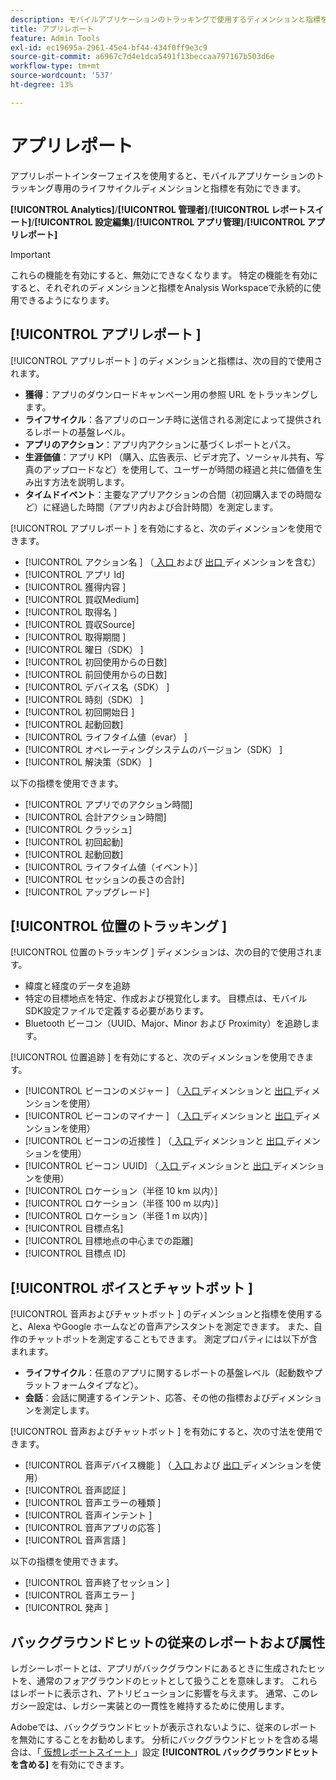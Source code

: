 ```yaml
---
description: モバイルアプリケーションのトラッキングで使用するディメンションと指標を有効にします。
title: アプリレポート
feature: Admin Tools
exl-id: ec19695a-2961-45e4-bf44-434f0ff9e3c9
source-git-commit: a6967c7d4e1dca5491f13beccaa797167b503d6e
workflow-type: tm+mt
source-wordcount: '537'
ht-degree: 13%

---
```


# アプリレポート

アプリレポートインターフェイスを使用すると、モバイルアプリケーションのトラッキング専用のライフサイクルディメンションと指標を有効にできます。

**[!UICONTROL Analytics]**/**[!UICONTROL 管理者]**/**[!UICONTROL レポートスイート]**/**[!UICONTROL 設定編集]**/**[!UICONTROL アプリ管理]**/**[!UICONTROL アプリレポート]**

>[!IMPORTANT]
>
>これらの機能を有効にすると、無効にできなくなります。 特定の機能を有効にすると、それぞれのディメンションと指標をAnalysis Workspaceで永続的に使用できるようになります。

## [!UICONTROL  アプリレポート ]

[!UICONTROL  アプリレポート ] のディメンションと指標は、次の目的で使用されます。

* **獲得**：アプリのダウンロードキャンペーン用の参照 URL をトラッキングします。
* **ライフサイクル**：各アプリのローンチ時に送信される測定によって提供されるレポートの基盤レベル。
* **アプリのアクション**：アプリ内アクションに基づくレポートとパス。
* **生涯価値**：アプリ KPI （購入、広告表示、ビデオ完了、ソーシャル共有、写真のアップロードなど）を使用して、ユーザーが時間の経過と共に価値を生み出す方法を説明します。
* **タイムドイベント**：主要なアプリアクションの合間（初回購入までの時間など）に経過した時間（アプリ内および合計時間）を測定します。

[!UICONTROL  アプリレポート ] を有効にすると、次のディメンションを使用できます。

* [!UICONTROL  アクション名 ] （[ 入口 ](/help/components/dimensions/entry-dimensions.md) および [ 出口 ](/help/components/dimensions/exit-dimensions.md) ディメンションを含む）
* [!UICONTROL  アプリ Id]
* [!UICONTROL  獲得内容 ]
* [!UICONTROL  買収Medium]
* [!UICONTROL  取得名 ]
* [!UICONTROL  買収Source]
* [!UICONTROL  取得期間 ]
* [!UICONTROL  曜日（SDK） ]
* [!UICONTROL 初回使用からの日数]
* [!UICONTROL 前回使用からの日数]
* [!UICONTROL  デバイス名（SDK） ]
* [!UICONTROL  時刻（SDK） ]
* [!UICONTROL  初回開始日 ]
* [!UICONTROL 起動回数]
* [!UICONTROL  ライフタイム値（evar） ]
* [!UICONTROL  オペレーティングシステムのバージョン（SDK） ]
* [!UICONTROL  解決策（SDK） ]

以下の指標を使用できます。

* [!UICONTROL アプリでのアクション時間]
* [!UICONTROL 合計アクション時間]
* [!UICONTROL クラッシュ]
* [!UICONTROL 初回起動]
* [!UICONTROL 起動回数]
* [!UICONTROL ライフタイム値（イベント）]
* [!UICONTROL セッションの長さの合計]
* [!UICONTROL アップグレード]

## [!UICONTROL  位置のトラッキング ]

[!UICONTROL  位置のトラッキング ] ディメンションは、次の目的で使用されます。

* 緯度と経度のデータを追跡
* 特定の目標地点を特定、作成および視覚化します。 目標点は、モバイル SDK設定ファイルで定義する必要があります。
* Bluetooth ビーコン（UUID、Major、Minor および Proximity）を追跡します。

[!UICONTROL  位置追跡 ] を有効にすると、次のディメンションを使用できます。

* [!UICONTROL  ビーコンのメジャー ] （[ 入口 ](/help/components/dimensions/entry-dimensions.md) ディメンションと [ 出口 ](/help/components/dimensions/exit-dimensions.md) ディメンションを使用）
* [!UICONTROL  ビーコンのマイナー ] （[ 入口 ](/help/components/dimensions/entry-dimensions.md) ディメンションと [ 出口 ](/help/components/dimensions/exit-dimensions.md) ディメンションを使用）
* [!UICONTROL  ビーコンの近接性 ] （[ 入口 ](/help/components/dimensions/entry-dimensions.md) ディメンションと [ 出口 ](/help/components/dimensions/exit-dimensions.md) ディメンションを使用）
* [!UICONTROL  ビーコン UUID] （[ 入口 ](/help/components/dimensions/entry-dimensions.md) ディメンションと [ 出口 ](/help/components/dimensions/exit-dimensions.md) ディメンションを使用）
* [!UICONTROL ロケーション（半径 10 km 以内）]
* [!UICONTROL ロケーション（半径 100 m 以内）]
* [!UICONTROL ロケーション（半径 1 m 以内）]
* [!UICONTROL 目標点名]
* [!UICONTROL 目標地点の中心までの距離]
* [!UICONTROL  目標点 ID]

## [!UICONTROL  ボイスとチャットボット ]

[!UICONTROL  音声およびチャットボット ] のディメンションと指標を使用すると、Alexa やGoogle ホームなどの音声アシスタントを測定できます。 また、自作のチャットボットを測定することもできます。 測定プロパティには以下が含まれます。

* **ライフサイクル**：任意のアプリに関するレポートの基盤レベル（起動数やプラットフォームタイプなど）。
* **会話**：会話に関連するインテント、応答、その他の指標およびディメンションを測定します。

[!UICONTROL  音声およびチャットボット ] を有効にすると、次の寸法を使用できます。

* [!UICONTROL  音声デバイス機能 ] （[ 入口 ](/help/components/dimensions/entry-dimensions.md) および [ 出口 ](/help/components/dimensions/exit-dimensions.md) ディメンションを使用）
* [!UICONTROL  音声認証 ]
* [!UICONTROL  音声エラーの種類 ]
* [!UICONTROL  音声インテント ]
* [!UICONTROL  音声アプリの応答 ]
* [!UICONTROL  音声言語 ]

以下の指標を使用できます。

* [!UICONTROL  音声終了セッション ]
* [!UICONTROL  音声エラー ]
* [!UICONTROL  発声 ]

## バックグラウンドヒットの従来のレポートおよび属性

レガシーレポートとは、アプリがバックグラウンドにあるときに生成されたヒットを、通常のフォアグラウンドのヒットとして扱うことを意味します。 これらはレポートに表示され、アトリビューションに影響を与えます。 通常、このレガシー設定は、レガシー実装との一貫性を維持するために使用します。

Adobeでは、バックグラウンドヒットが表示されないように、従来のレポートを無効にすることをお勧めします。 分析にバックグラウンドヒットを含める場合は、「[ 仮想レポートスイート ](/help/components/vrs/vrs-about.md)」設定 **[!UICONTROL バックグラウンドヒットを含める]** を有効にできます。
